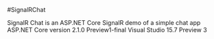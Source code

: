 #SignalRChat

SignalR Chat is an ASP.NET Core SignalR demo of a simple chat app
ASP.NET Core version 2.1.0 Preview1-final 
Visual Studio 15.7 Preview 3
